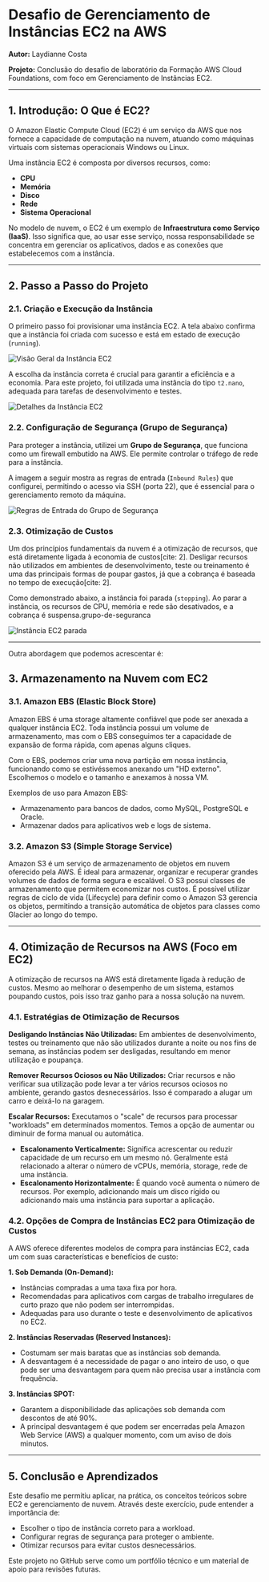 # Desafio de Gerenciamento de Instâncias EC2 na AWS

**Autor:** Laydianne Costa

**Projeto:** Conclusão do desafio de laboratório da Formação AWS Cloud Foundations, com foco em Gerenciamento de Instâncias EC2.

---

## 1. Introdução: O Que é EC2?

O Amazon Elastic Compute Cloud (EC2) é um serviço da AWS que nos fornece a capacidade de computação na nuvem, atuando como máquinas virtuais com sistemas operacionais Windows ou Linux.

Uma instância EC2 é composta por diversos recursos, como:

- **CPU**
- **Memória**
- **Disco**
- **Rede**
- **Sistema Operacional**

No modelo de nuvem, o EC2 é um exemplo de **Infraestrutura como Serviço (IaaS)**. Isso significa que, ao usar esse serviço, nossa responsabilidade se concentra em gerenciar os aplicativos, dados e as conexões que estabelecemos com a instância.

---

## 2. Passo a Passo do Projeto

### 2.1. Criação e Execução da Instância

O primeiro passo foi provisionar uma instância EC2. A tela abaixo confirma que a instância foi criada com sucesso e está em estado de execução (`running`).

![Visão Geral da Instância EC2](imagens/instanciacriada.png)

A escolha da instância correta é crucial para garantir a eficiência e a economia. Para este projeto, foi utilizada uma instância do tipo `t2.nano`, adequada para tarefas de desenvolvimento e testes.

![Detalhes da Instância EC2](imagens/instanciadetalhes.png)

### 2.2. Configuração de Segurança (Grupo de Segurança)

Para proteger a instância, utilizei um **Grupo de Segurança**, que funciona como um firewall embutido na AWS. Ele permite controlar o tráfego de rede para a instância.

A imagem a seguir mostra as regras de entrada (`Inbound Rules`) que configurei, permitindo o acesso via SSH (porta 22), que é essencial para o gerenciamento remoto da máquina.

![Regras de Entrada do Grupo de Segurança](imagens/instancia-seguranca.png)

### 2.3. Otimização de Custos

Um dos princípios fundamentais da nuvem é a otimização de recursos, que está diretamente ligada à economia de custos[cite: 2]. Desligar recursos não utilizados em ambientes de desenvolvimento, teste ou treinamento é uma das principais formas de poupar gastos, já que a cobrança é baseada no tempo de execução[cite: 2].

Como demonstrado abaixo, a instância foi parada (`stopping`). Ao parar a instância, os recursos de CPU, memória e rede são desativados, e a cobrança é suspensa.grupo-de-seguranca

![Instância EC2 parada](imagens/instancia-parada.png)

---

Outra abordagem que podemos acrescentar é:

## 3. Armazenamento na Nuvem com EC2

### 3.1. Amazon EBS (Elastic Block Store)

Amazon EBS é uma storage altamente confiável que pode ser anexada a qualquer instância EC2. Toda instância possui um volume de armazenamento, mas com o EBS conseguimos ter a capacidade de expansão de forma rápida, com apenas alguns cliques.

Com o EBS, podemos criar uma nova partição em nossa instância, funcionando como se estivéssemos anexando um "HD externo". Escolhemos o modelo e o tamanho e anexamos à nossa VM.

Exemplos de uso para Amazon EBS:

- Armazenamento para bancos de dados, como MySQL, PostgreSQL e Oracle.
- Armazenar dados para aplicativos web e logs de sistema.

### 3.2. Amazon S3 (Simple Storage Service)

Amazon S3 é um serviço de armazenamento de objetos em nuvem oferecido pela AWS. É ideal para armazenar, organizar e recuperar grandes volumes de dados de forma segura e escalável. O S3 possui classes de armazenamento que permitem economizar nos custos. É possível utilizar regras de ciclo de vida (Lifecycle) para definir como o Amazon S3 gerencia os objetos, permitindo a transição automática de objetos para classes como Glacier ao longo do tempo.

---

## 4. Otimização de Recursos na AWS (Foco em EC2)

A otimização de recursos na AWS está diretamente ligada à redução de custos. Mesmo ao melhorar o desempenho de um sistema, estamos poupando custos, pois isso traz ganho para a nossa solução na nuvem.

### 4.1. Estratégias de Otimização de Recursos

**Desligando Instâncias Não Utilizadas:** Em ambientes de desenvolvimento, testes ou treinamento que não são utilizados durante a noite ou nos fins de semana, as instâncias podem ser desligadas, resultando em menor utilização e poupança.

**Remover Recursos Ociosos ou Não Utilizados:** Criar recursos e não verificar sua utilização pode levar a ter vários recursos ociosos no ambiente, gerando gastos desnecessários. Isso é comparado a alugar um carro e deixá-lo na garagem.

**Escalar Recursos:** Executamos o "scale" de recursos para processar "workloads" em determinados momentos. Temos a opção de aumentar ou diminuir de forma manual ou automática.

- **Escalonamento Verticalmente:** Significa acrescentar ou reduzir capacidade de um recurso em um mesmo nó. Geralmente está relacionado a alterar o número de vCPUs, memória, storage, rede de uma instância.
- **Escalonamento Horizontalmente:** É quando você aumenta o número de recursos. Por exemplo, adicionando mais um disco rígido ou adicionando mais uma instância para suportar a aplicação.

### 4.2. Opções de Compra de Instâncias EC2 para Otimização de Custos

A AWS oferece diferentes modelos de compra para instâncias EC2, cada um com suas características e benefícios de custo:

**1. Sob Demanda (On-Demand):**

- Instâncias compradas a uma taxa fixa por hora.
- Recomendadas para aplicativos com cargas de trabalho irregulares de curto prazo que não podem ser interrompidas.
- Adequadas para uso durante o teste e desenvolvimento de aplicativos no EC2.

**2. Instâncias Reservadas (Reserved Instances):**

- Costumam ser mais baratas que as instâncias sob demanda.
- A desvantagem é a necessidade de pagar o ano inteiro de uso, o que pode ser uma desvantagem para quem não precisa usar a instância com frequência.

**3. Instâncias SPOT:**

- Garantem a disponibilidade das aplicações sob demanda com descontos de até 90%.
- A principal desvantagem é que podem ser encerradas pela Amazon Web Service (AWS) a qualquer momento, com um aviso de dois minutos.

---

## 5. Conclusão e Aprendizados

Este desafio me permitiu aplicar, na prática, os conceitos teóricos sobre EC2 e gerenciamento de nuvem. Através deste exercício, pude entender a importância de:

- Escolher o tipo de instância correto para a workload.
- Configurar regras de segurança para proteger o ambiente.
- Otimizar recursos para evitar custos desnecessários.

Este projeto no GitHub serve como um portfólio técnico e um material de apoio para revisões futuras.
